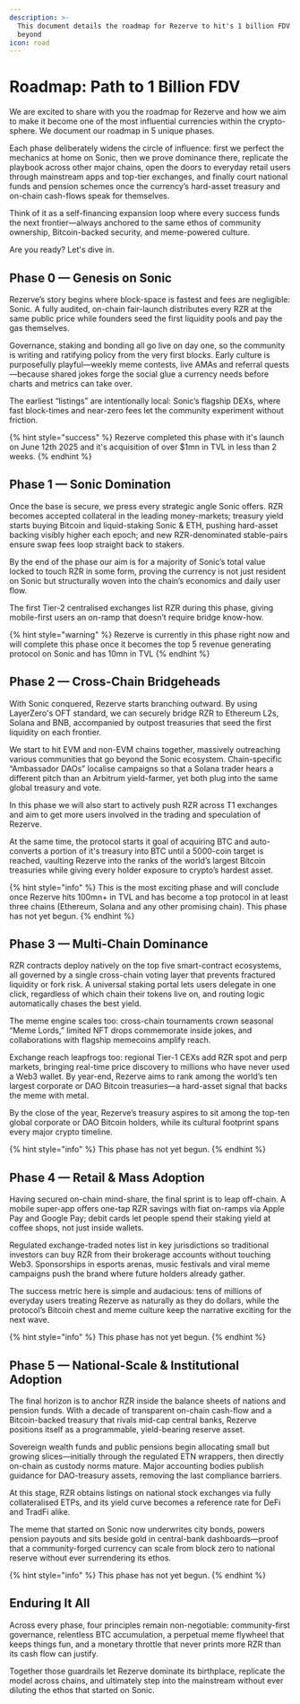 ```yaml
---
description: >-
  This document details the roadmap for Rezerve to hit's 1 billion FDV and
  beyond
icon: road
---
```


# Roadmap: Path to 1 Billion FDV

We are excited to share with you the roadmap for Rezerve and how we aim to make it become one of the most influential currencies within the crypto-sphere. We document our roadmap in 5 unique phases.

Each phase deliberately widens the circle of influence: first we perfect the mechanics at home on Sonic, then we prove dominance there, replicate the playbook across other major chains, open the doors to everyday retail users through mainstream apps and top-tier exchanges, and finally court national funds and pension schemes once the currency’s hard-asset treasury and on-chain cash-flows speak for themselves.

Think of it as a self-financing expansion loop where every success funds the next frontier—always anchored to the same ethos of community ownership, Bitcoin-backed security, and meme-powered culture.

Are you ready? Let's dive in.

## Phase 0 — Genesis on Sonic

Rezerve’s story begins where block-space is fastest and fees are negligible: Sonic. A fully audited, on-chain fair-launch distributes every RZR at the same public price while founders seed the first liquidity pools and pay the gas themselves.

Governance, staking and bonding all go live on day one, so the community is writing and ratifying policy from the very first blocks. Early culture is purposefully playful—weekly meme contests, live AMAs and referral quests—because shared jokes forge the social glue a currency needs before charts and metrics can take over.

The earliest “listings” are intentionally local: Sonic’s flagship DEXs, where fast block-times and near-zero fees let the community experiment without friction.

{% hint style="success" %}
Rezerve completed this phase with it's launch on June 12th 2025 and it's acquisition of over $1mn in TVL in less than 2 weeks.
{% endhint %}

## Phase 1 — Sonic Domination

Once the base is secure, we press every strategic angle Sonic offers. RZR becomes accepted collateral in the leading money-markets; treasury yield starts buying Bitcoin and liquid-staking Sonic & ETH, pushing hard-asset backing visibly higher each epoch; and new RZR-denominated stable-pairs ensure swap fees loop straight back to stakers.

By the end of the phase our aim is for a majority of Sonic’s total value locked to touch RZR in some form, proving the currency is not just resident on Sonic but structurally woven into the chain’s economics and daily user flow.

The first Tier-2 centralised exchanges list RZR during this phase, giving mobile-first users an on-ramp that doesn’t require bridge know-how.

{% hint style="warning" %}
Rezerve is currently in this phase right now and will complete this phase once it becomes the top 5 revenue generating protocol on Sonic and has 10mn in TVL
{% endhint %}

## Phase 2 — Cross-Chain Bridgeheads

With Sonic conquered, Rezerve starts branching outward. By using LayerZero's OFT standard, we can securely bridge RZR to Ethereum L2s, Solana and BNB, accompanied by outpost treasuries that seed the first liquidity on each frontier.

We start to hit EVM and non-EVM chains together, massively outreaching various communities that go beyond the Sonic ecosystem. Chain-specific “Ambassador DAOs” localise campaigns so that a Solana trader hears a different pitch than an Arbitrum yield-farmer, yet both plug into the same global treasury and vote.

In this phase we will also start to actively push RZR across T1 exchanges and aim to get more users involved in the trading and speculation of Rezerve.

At the same time, the protocol starts it goal of acquiring BTC and auto-converts a portion of it's treasury into BTC until a 5000-coin target is reached, vaulting Rezerve into the ranks of the world’s largest Bitcoin treasuries while giving every holder exposure to crypto’s hardest asset.

{% hint style="info" %}
This is the most exciting phase and will conclude once Rezerve hits 100mn+ in TVL and has become a top protocol in at least three chains (Ethereum, Solana and any other promising chain). This phase has not yet begun.
{% endhint %}

## Phase 3 — Multi-Chain Dominance

RZR contracts deploy natively on the top five smart-contract ecosystems, all governed by a single cross-chain voting layer that prevents fractured liquidity or fork risk. A universal staking portal lets users delegate in one click, regardless of which chain their tokens live on, and routing logic automatically chases the best yield.

The meme engine scales too: cross-chain tournaments crown seasonal “Meme Lords,” limited NFT drops commemorate inside jokes, and collaborations with flagship memecoins amplify reach.

Exchange reach leapfrogs too: regional Tier-1 CEXs add RZR spot and perp markets, bringing real-time price discovery to millions who have never used a Web3 wallet. By year-end, Rezerve aims to rank among the world’s ten largest corporate or DAO Bitcoin treasuries—a hard-asset signal that backs the meme with metal.

By the close of the year, Rezerve’s treasury aspires to sit among the top-ten global corporate or DAO Bitcoin holders, while its cultural footprint spans every major crypto timeline.

{% hint style="info" %}
This phase has not yet begun.
{% endhint %}

## Phase 4 — Retail & Mass Adoption

Having secured on-chain mind-share, the final sprint is to leap off-chain. A mobile super-app offers one-tap RZR savings with fiat on-ramps via Apple Pay and Google Pay; debit cards let people spend their staking yield at coffee shops, not just inside wallets.

Regulated exchange-traded notes list in key jurisdictions so traditional investors can buy RZR from their brokerage accounts without touching Web3. Sponsorships in esports arenas, music festivals and viral meme campaigns push the brand where future holders already gather.

The success metric here is simple and audacious: tens of millions of everyday users treating Rezerve as naturally as they do dollars, while the protocol’s Bitcoin chest and meme culture keep the narrative exciting for the next wave.

{% hint style="info" %}
This phase has not yet begun.
{% endhint %}

## Phase 5 — National-Scale & Institutional Adoption

The final horizon is to anchor RZR inside the balance sheets of nations and pension funds. With a decade of transparent on-chain cash-flow and a Bitcoin-backed treasury that rivals mid-cap central banks, Rezerve positions itself as a programmable, yield-bearing reserve asset.

Sovereign wealth funds and public pensions begin allocating small but growing slices—initially through the regulated ETN wrappers, then directly on-chain as custody norms mature. Major accounting bodies publish guidance for DAO-treasury assets, removing the last compliance barriers.

At this stage, RZR obtains listings on national stock exchanges via fully collateralised ETPs, and its yield curve becomes a reference rate for DeFi and TradFi alike.

The meme that started on Sonic now underwrites city bonds, powers pension payouts and sits beside gold in central-bank dashboards—proof that a community-forged currency can scale from block zero to national reserve without ever surrendering its ethos.

{% hint style="info" %}
This phase has not yet begun.
{% endhint %}

## Enduring It All

Across every phase, four principles remain non-negotiable: community-first governance, relentless BTC accumulation, a perpetual meme flywheel that keeps things fun, and a monetary throttle that never prints more RZR than its cash flow can justify.

Together those guardrails let Rezerve dominate its birthplace, replicate the model across chains, and ultimately step into the mainstream without ever diluting the ethos that started on Sonic.
